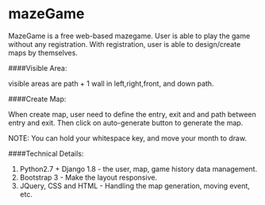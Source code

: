 # mazeGame

MazeGame is a free web-based mazegame. User is able to play the game without any registration. With registration, user is able to design/create maps by themselves.

####Visible Area: 

visible areas are path + 1 wall in left,right,front, and down path.

####Create Map: 

When create map, user need to define the entry, exit and and path between entry and exit. Then click on auto-generate button to generate the map.

NOTE: You can hold your whitespace key, and move your month to draw.

####Technical Details:

1. Python2.7 + Django 1.8 - the user, map, game history data management.
2. Bootstrap 3 - Make the layout responsive.
3. JQuery, CSS and HTML - Handling the map generation, moving event, etc.
